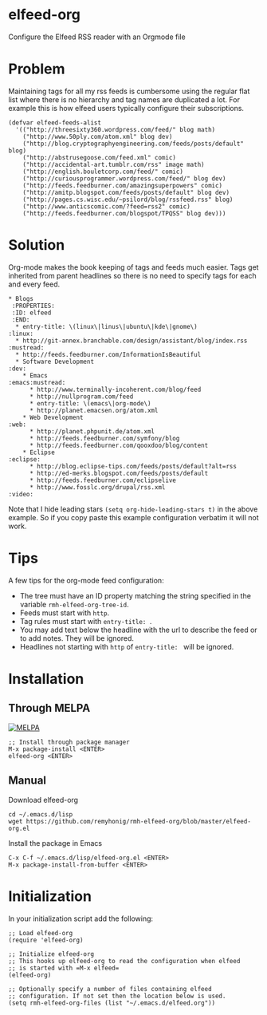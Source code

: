 elfeed-org
==============

  Configure the Elfeed RSS reader with an Orgmode file

# Problem

Maintaining tags for all my rss feeds is cumbersome using the regular flat list
where there is no hierarchy and tag names are duplicated a lot. For example
this is how elfeed users typically configure their subscriptions.

    (defvar elfeed-feeds-alist
      '(("http://threesixty360.wordpress.com/feed/" blog math)
        ("http://www.50ply.com/atom.xml" blog dev)
        ("http://blog.cryptographyengineering.com/feeds/posts/default" blog)
        ("http://abstrusegoose.com/feed.xml" comic)
        ("http://accidental-art.tumblr.com/rss" image math)
        ("http://english.bouletcorp.com/feed/" comic)
        ("http://curiousprogrammer.wordpress.com/feed/" blog dev)
        ("http://feeds.feedburner.com/amazingsuperpowers" comic)
        ("http://amitp.blogspot.com/feeds/posts/default" blog dev)
        ("http://pages.cs.wisc.edu/~psilord/blog/rssfeed.rss" blog)
        ("http://www.anticscomic.com/?feed=rss2" comic)
        ("http://feeds.feedburner.com/blogspot/TPQSS" blog dev)))

# Solution

Org-mode makes the book keeping of tags and feeds much easier. Tags get
inherited from parent headlines so there is no need to specify tags for each
and every feed.

    * Blogs
     :PROPERTIES:
     :ID: elfeed
     :END:
      * entry-title: \(linux\|linus\|ubuntu\|kde\|gnome\)                  :linux:
      * http://git-annex.branchable.com/design/assistant/blog/index.rss :mustread:
      * http://feeds.feedburner.com/InformationIsBeautiful
      * Software Development                                                 :dev:
        * Emacs                                                   :emacs:mustread:
          * http://www.terminally-incoherent.com/blog/feed
          * http://nullprogram.com/feed
          * entry-title: \(emacs\|org-mode\)
          * http://planet.emacsen.org/atom.xml
        * Web Development                                                    :web:
          * http://planet.phpunit.de/atom.xml
          * http://feeds.feedburner.com/symfony/blog
          * http://feeds.feedburner.com/qooxdoo/blog/content
        * Eclipse                                                        :eclipse:
          * http://blog.eclipse-tips.com/feeds/posts/default?alt=rss
          * http://ed-merks.blogspot.com/feeds/posts/default
          * http://feeds.feedburner.com/eclipselive
          * http://www.fosslc.org/drupal/rss.xml                           :video:

Note that I hide leading stars ```(setq org-hide-leading-stars t)``` in the above example. So if you copy paste this example configuration verbatim it will not work.

# Tips
A few tips for the org-mode feed configuration:

* The tree must have an ID property matching the string specified in
  the variable `rmh-elfeed-org-tree-id`.
* Feeds must start with `http`.
* Tag rules must start with `entry-title: `.
* You may add text below the headline with the url to describe the
  feed or to add notes. They will be ignored.
* Headlines not starting with `http` of `entry-title: ` will be ignored.

# Installation

## Through MELPA
[![MELPA](http://melpa.org/packages/elfeed-org-badge.svg)](http://melpa.org/#/elfeed-org)

    ;; Install through package manager
    M-x package-install <ENTER>
    elfeed-org <ENTER>

## Manual

Download elfeed-org

    cd ~/.emacs.d/lisp
    wget https://github.com/remyhonig/rmh-elfeed-org/blob/master/elfeed-org.el

Install the package in Emacs

    C-x C-f ~/.emacs.d/lisp/elfeed-org.el <ENTER>
    M-x package-install-from-buffer <ENTER>

# Initialization

In your initialization script add the following:

    ;; Load elfeed-org
    (require 'elfeed-org)

    ;; Initialize elfeed-org
    ;; This hooks up elfeed-org to read the configuration when elfeed
    ;; is started with =M-x elfeed=
    (elfeed-org)

    ;; Optionally specify a number of files containing elfeed
    ;; configuration. If not set then the location below is used.
    (setq rmh-elfeed-org-files (list "~/.emacs.d/elfeed.org"))
